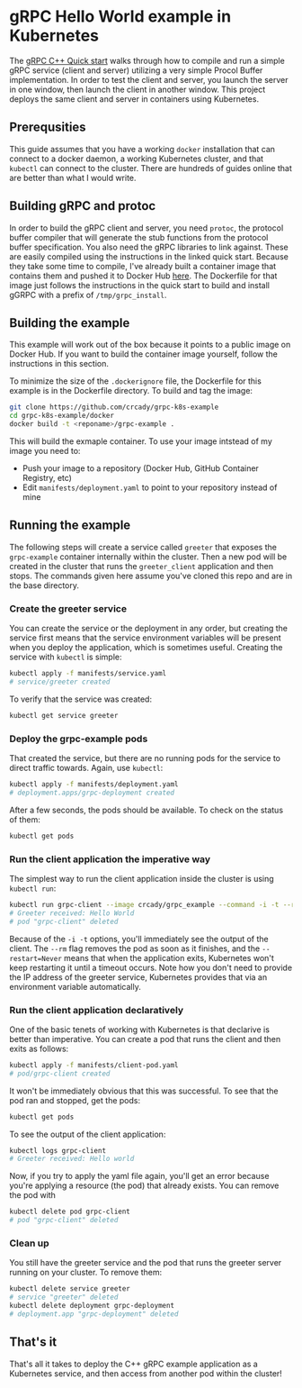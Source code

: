 # gRPC Hello World example in Kubernetes
The [gRPC C++ Quick start](https://grpc.io/docs/languages/cpp/quickstart/) walks through how to compile and run a simple gRPC service (client and server) utilizing a very simple Procol Buffer implementation. In order to test the client and server, you launch the server in one window, then launch the client in another window. This project deploys the same client and server in containers using Kubernetes.

## Prerequsities
This guide assumes that you have a working `docker` installation that can connect to a docker daemon, a working Kubernetes cluster, and that `kubectl` can connect to the cluster. There are hundreds of guides online that are better than what I would write.

## Building gRPC and protoc
In order to build the gRPC client and server, you need `protoc`, the protocol buffer compiler that will generate the stub functions from the protocol buffer specification. You also need the gRPC libraries to link against. These are easily compiled using the instructions in the linked quick start. Because they take some time to compile, I've already built a container image that contains them and pushed it to Docker Hub [here](https://hub.docker.com/repository/docker/crcady/grpc). The Dockerfile for that image just follows the instructions in the quick start to build and install gGRPC with a prefix of `/tmp/grpc_install`.

## Building the example
This example will work out of the box because it points to a public image on Docker Hub. If you want to build the container image yourself, follow the instructions in this section.

To minimize the size of the `.dockerignore` file, the Dockerfile for this example is in the Dockerfile directory. To build and tag the image:

```bash
git clone https://github.com/crcady/grpc-k8s-example
cd grpc-k8s-example/docker
docker build -t <reponame>/grpc-example .
```

This will build the exmaple container. To use your image intstead of my image you need to:
- Push your image to a repository (Docker Hub, GitHub Container Registry, etc)
- Edit `manifests/deployment.yaml` to point to your repository instead of mine

## Running the example
The following steps will create a service called `greeter` that exposes the `grpc-example` container internally within the cluster. Then a new pod will be created in the cluster that runs the `greeter_client` application and then stops. The commands given here assume you've cloned this repo and are in the base directory.

### Create the greeter service
You can create the service or the deployment in any order, but creating the service first means that the service environment variables will be present when you deploy the application, which is sometimes useful. Creating the service with `kubectl` is simple:

```bash
kubectl apply -f manifests/service.yaml
# service/greeter created
```

To verify that the service was created:
```bash
kubectl get service greeter
```

### Deploy the grpc-example pods
That created the service, but there are no running pods for the service to direct traffic towards. Again, use `kubectl`:

```bash
kubectl apply -f manifests/deployment.yaml
# deployment.apps/grpc-deployment created
```

After a few seconds, the pods should be available. To check on the status of them:
```bash
kubectl get pods
```

### Run the client application the imperative way
The simplest way to run the client application inside the cluster is using `kubectl run`:

```bash
kubectl run grpc-client --image crcady/grpc_example --command -i -t --rm --restart=Never -- /bin/sh -c './greeter_client --target=$$GREETER_SERVICE_HOST:$$GREETER_SERVICE_PORT'
# Greeter received: Hello World
# pod "grpc-client" deleted
```

Because of the `-i -t` options, you'll immediately see the output of the client. The `--rm` flag removes the pod as soon as it finishes, and the `--restart=Never` means that when the application exits, Kubernetes won't keep restarting it until a timeout occurs. Note how you don't need to provide the IP address of the greeter service, Kubernetes provides that via an environment variable automatically.

### Run the client application declaratively
One of the basic tenets of working with Kubernetes is that declarive is better than imperative. You can create a pod that runs the client and then exits as follows:

```bash
kubectl apply -f manifests/client-pod.yaml
# pod/grpc-client created
```

It won't be immediately obvious that this was successful. To see that the pod ran and stopped, get the pods:
```bash
kubectl get pods
```

To see the output of the client application:
```bash
kubectl logs grpc-client
# Greeter received: Hello world
```

Now, if you try to apply the yaml file again, you'll get an error because you're applying a resource (the pod) that already exists. You can remove the pod with

```bash
kubectl delete pod grpc-client
# pod "grpc-client" deleted
```

### Clean up
You still have the greeter service and the pod that runs the greeter server running on your cluster. To remove them:

```bash
kubectl delete service greeter
# service "greeter" deleted
kubectl delete deployment grpc-deployment
# deployment.app "grpc-deployment" deleted
```

## That's it
That's all it takes to deploy the C++ gRPC example application as a Kubernetes service, and then access from another pod within the cluster!